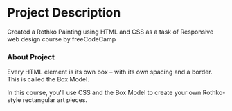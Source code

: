 # Project Description
Created a Rothko Painting using HTML and CSS as a task of Responsive web design course by freeCodeCamp

### About Project
Every HTML element is its own box – with its own spacing and a border. This is called the Box Model.

In this course, you'll use CSS and the Box Model to create your own Rothko-style rectangular art pieces.
